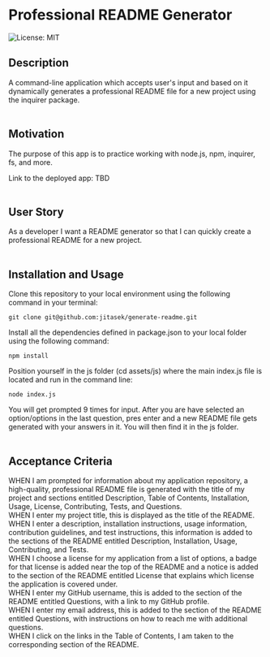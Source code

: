 # Professional README Generator

![License: MIT](https://img.shields.io/badge/License-MIT-yellow.svg)
<br>

## Description

A command-line application which accepts user's input and based on it dynamically generates a professional README file for a new project using the inquirer package.
<br>
<br>

## Motivation

The purpose of this app is to practice working with node.js, npm, inquirer, fs, and more.

Link to the deployed app: TBD
<br>
<br>

## User Story

As a developer I want a README generator so that I can quickly create a professional README for a new project.
<br>
<br>

## Installation and Usage

Clone this repository to your local environment using the following command in your terminal:

`git clone git@github.com:jitasek/generate-readme.git`

Install all the dependencies defined in package.json to your local folder using the following command:

`npm install`

Position yourself in the js folder (cd assets/js) where the main index.js file is located and run in the command line:

`node index.js`

You will get prompted 9 times for input. After you are have selected an option/options in the last question, pres enter and a new README file gets generated with your answers in it. You will then find it in the js folder.
<br>
<br>

## Acceptance Criteria

WHEN I am prompted for information about my application repository, a high-quality, professional README file is generated with the title of my project and sections entitled Description, Table of Contents, Installation, Usage, License, Contributing, Tests, and Questions.
<br>
WHEN I enter my project title, this is displayed as the title of the README.
<br>
WHEN I enter a description, installation instructions, usage information, contribution guidelines, and test instructions, this information is added to the sections of the README entitled Description, Installation, Usage, Contributing, and Tests.
<br>
WHEN I choose a license for my application from a list of options, a badge for that license is added near the top of the README and a notice is added to the section of the README entitled License that explains which license the application is covered under.
<br>
WHEN I enter my GitHub username, this is added to the section of the README entitled Questions, with a link to my GitHub profile.
<br>
WHEN I enter my email address, this is added to the section of the README entitled Questions, with instructions on how to reach me with additional questions.
<br>
WHEN I click on the links in the Table of Contents, I am taken to the corresponding section of the README.
